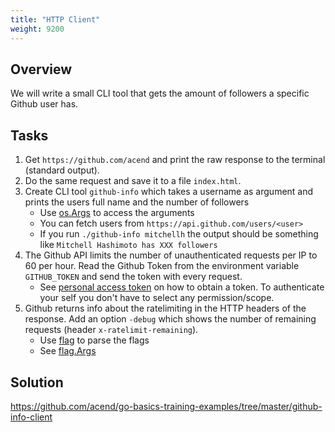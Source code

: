 ```yaml
---
title: "HTTP Client"
weight: 9200
---
```


## Overview

We will write a small CLI tool that gets the amount of followers a specific Github user has.


## Tasks

1. Get `https://github.com/acend` and print the raw response to the terminal (standard output).
2. Do the same request and save it to a file `index.html`.
3. Create CLI tool `github-info` which takes a username as argument and prints the users full name and the number of followers
    * Use [os.Args](https://pkg.go.dev/os#pkg-variables) to access the arguments
    * You can fetch users from `https://api.github.com/users/<user>`
    * If you run `./github-info mitchellh` the output should be something like `Mitchell Hashimoto has XXX followers`
4. The Github API limits the number of unauthenticated requests per IP to 60 per hour. Read the Github Token from the environment variable `GITHUB_TOKEN` and send the token with every request.
    * See [personal access token](https://docs.github.com/en/github/authenticating-to-github/creating-a-personal-access-token) on how to obtain a token. To authenticate your self you don't have to select any permission/scope.
5. Github returns info about the ratelimiting in the HTTP headers of the response. Add an option `-debug` which shows the number of remaining requests (header `x-ratelimit-remaining`).
    * Use [flag](https://pkg.go.dev/flag) to parse the flags
    * See [flag.Args](https://pkg.go.dev/flag#Args)


## Solution

https://github.com/acend/go-basics-training-examples/tree/master/github-info-client
